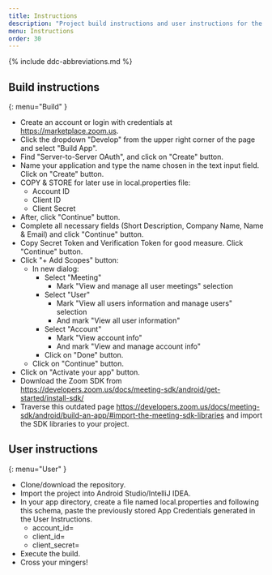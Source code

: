```yaml
---
title: Instructions
description: "Project build instructions and user instructions for the app."
menu: Instructions
order: 30
---
```


{% include ddc-abbreviations.md %}

## Build instructions
{: menu="Build" }

* Create an account or login with credentials at https://marketplace.zoom.us.
* Click the dropdown "Develop" from the upper right corner of the page and select "Build App".
* Find "Server-to-Server OAuth", and click on "Create" button.
* Name your application and type the name chosen in the text input field. Click on "Create" button.
* COPY & STORE for later use in local.properties file:
  * Account ID
  * Client ID
  * Client Secret
* After, click "Continue" button.
* Complete all necessary fields (Short Description, Company Name, Name & Email) and click "Continue" button.
* Copy Secret Token and Verification Token for good measure. Click "Continue" button.
* Click "+ Add Scopes" button:
  * In new dialog:
    * Select "Meeting"
      * Mark "View and manage all user meetings" selection
    * Select "User"
      * Mark "View all users information and manage users" selection
      * And mark "View all user information"
    * Select "Account"
      * Mark "View account info"
      * And mark "View and manage account info"
    * Click on "Done" button.
  * Click on "Continue" button.
* Click on "Activate your app" button.
* Download the Zoom SDK from https://developers.zoom.us/docs/meeting-sdk/android/get-started/install-sdk/
* Traverse this outdated page https://developers.zoom.us/docs/meeting-sdk/android/build-an-app/#import-the-meeting-sdk-libraries and import the SDK libraries to your project.


## User instructions
{: menu="User" }

* Clone/download the repository.
* Import the project into Android Studio/IntelliJ IDEA.
* In your app directory, create a file named local.properties and following this schema, paste the previously stored App Credentials generated in the User Instructions.
  * account_id=
  * client_id=
  * client_secret=
* Execute the build.
* Cross your mingers!
